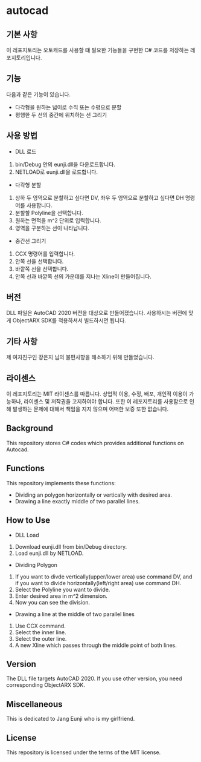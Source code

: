 # autocad
## 기본 사항
이 레포지토리는 오토캐드를 사용할 떄 필요한 기능들을 구현한 C# 코드를 저장하는 레포지토리입니다.

## 기능
다음과 같은 기능이 있습니다.
* 다각형을 원하는 넓이로 수직 또는 수평으로 분할
* 평행한 두 선의 중간에 위치하는 선 그리기
## 사용 방법
* DLL 로드
1. bin/Debug 안의 eunji.dll을 다운로드합니다.
2. NETLOAD로 eunji.dll을 로드합니다.

* 다각형 분할
1. 상하 두 영역으로 분할하고 싶다면 DV, 좌우 두 영역으로 분할하고 싶다면 DH 명령어를 사용합니다.
2. 분할할 Polyline을 선택합니다.
3. 원하는 면적을 m^2 단위로 입력합니다.
4. 영역을 구분하는 선이 나타납니다.

* 중간선 그리기
1. CCX 명령어를 입력합니다.
2. 안쪽 선을 선택합니다.
3. 바깥쪽 선을 선택합니다.
4. 안쪽 선과 바깥쪽 선의 가운데를 지나는 Xline이 만들어집니다.

## 버전
DLL 파일은 AutoCAD 2020 버전을 대상으로 만들어졌습니다. 사용하시는 버전에 맞게 ObjectARX SDK를 적용하셔서 빌드하시면 됩니다.
## 기타 사항
제 여자친구인 장은지 님의 불편사항을 해소하기 위해 만들었습니다.

## 라이센스
이 레포지토리는 MIT 라이센스를 따릅니다. 상업적 이용, 수정, 배포, 개인적 이용이 가능하나, 라이센스 및 저작권을 고지하여야 합니다. 또한 이 레포지토리를 사용함으로 인해 발생하는 문제에 대해서 책임을 지지 않으며 어떠한 보증 또한 없습니다.

## Background
This repository stores C# codes which provides additional functions on Autocad.

## Functions
This repository implements these functions:
* Dividing an polygon horizontally or vertically with desired area.
* Drawing a line exactly middle of two parallel lines.

## How to Use
* DLL Load
1. Download eunji.dll from bin/Debug directory.
2. Load eunji.dll by NETLOAD.

* Dividing Polygon
1. If you want to divde vertically(upper/lower area) use command DV, and if you want to divide horizontally(left/right area) use command DH.
2. Select the Polyline you want to divide.
3. Enter desired area in m^2 dimension.
4. Now you can see the division.

* Drawing a line at the middle of two parallel lines
1. Use CCX command.
2. Select the inner line.
3. Select the outer line.
4. A new Xline which passes through the middle point of both lines.
## Version
The DLL file targets AutoCAD 2020. If you use other version, you need corresponding ObjectARX SDK.
## Miscellaneous
This is dedicated to Jang Eunji who is my girlfriend.

## License
This repository is licensed under the terms of the MIT license.